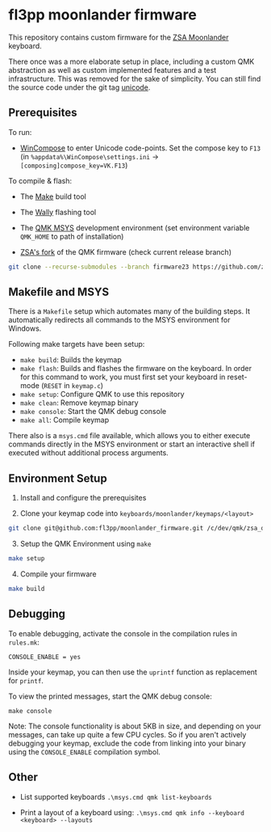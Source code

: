 # fl3pp moonlander firmware

This repository contains custom firmware for the
[ZSA Moonlander](https://www.zsa.io/moonlander/) keyboard.

There once was a more elaborate setup in place, including a custom QMK
abstraction as well as custom implemented features and a test
infrastructure. This was removed for the sake of simplicity. You can still
find the source code under the git tag
[unicode](https://github.com/fl3pp/moonlander_firmware/tree/unicode).

## Prerequisites

To run:

- [WinCompose](http://wincompose.info/) to enter Unicode code-points. Set
  the compose key to `F13` (in `%appdata%\WinCompose\settings.ini` ->
  `[composing]compose_key=VK.F13`)

To compile & flash:

- The [Make](https://gnuwin32.sourceforge.net/packages/make.htm#:~:text=Make%20is%20a%20tool%20which,compute%20it%20from%20other%20files) build tool

- The [Wally](https://ergodox-ez.com/pages/wally) flashing tool

- The [QMK MSYS](https://msys.qmk.fm/) development environment (set
  environment variable `QMK_HOME` to path of installation)

- [ZSA's fork](https://github.com/zsa/qmk_firmware) of the QMK firmware (check current release branch)

``` bash
git clone --recurse-submodules --branch firmware23 https://github.com/zsa/qmk_firmware zsa_qmk_firmware
```

## Makefile and MSYS

There is a `Makefile` setup which automates many of the building steps. It
automatically redirects all commands to the MSYS environment for Windows.

Following make targets have been setup:

- `make build`: Builds the keymap
- `make flash`: Builds and flashes the firmware on the keyboard. In order
  for this command to work, you must first set your keyboard in reset-mode
  (`RESET` in `keymap.c`)
- `make setup`: Configure QMK to use this repository
- `make clean`: Remove keymap binary
- `make console`: Start the QMK debug console
- `make all`: Compile keymap

There also is a `msys.cmd` file available, which allows you to either
execute commands directly in the MSYS environment or start an interactive
shell if executed without additional process arguments.

## Environment Setup

1. Install and configure the prerequisites

2. Clone your keymap code into `keyboards/moonlander/keymaps/<layout>`

``` bash
git clone git@github.com:fl3pp/moonlander_firmware.git /c/dev/qmk/zsa_qmk_firmware/keyboards/moonlander/keymaps/fl3pp
```

3. Setup the QMK Environment using `make`

``` bash
make setup
```

4. Compile your firmware

``` bash
make build
```

## Debugging

To enable debugging, activate the console in the compilation rules in
`rules.mk`:

```
CONSOLE_ENABLE = yes
```

Inside your keymap, you can then use the `uprintf` function as replacement
for `printf`.

To view the printed messages, start the QMK debug console:

```
make console
```

Note: The console functionality is about 5KB in size, and depending on your
messages, can take up quite a few CPU cycles. So if you aren't actively
debugging your keymap, exclude the code from linking into your binary using
the `CONSOLE_ENABLE` compilation symbol.

## Other

- List supported keyboards
  `.\msys.cmd qmk list-keyboards`

- Print a layout of a keyboard using:
  `.\msys.cmd qmk info --keyboard <keyboard> --layouts`

